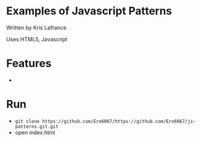 # Examples of Javascript Patterns

Written by Kris Lafrance

Uses HTML5, Javascript

# Features

* 

# Run

* `git clone https://github.com/Ero6067/https://github.com/Ero6067/js-patterns.git.git`
* open index.html

